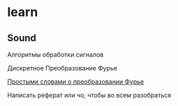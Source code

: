 # learn

## Sound
Алгоритмы обработки сигналов 

Дискретное Преобразование Фурье

[Простыми словами о преобразовании Фурье](https://habr.com/ru/post/196374/)

Написать реферат или чо, чтобы во всем разобраться
